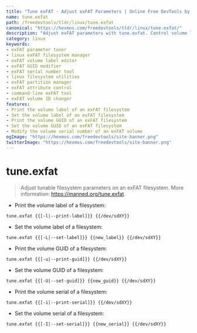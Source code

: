 ```yaml
---
title: "Tune exFAT - Adjust exFAT Parameters | Online Free DevTools by Hexmos"
name: tune.exfat
path: /freedevtools/tldr/linux/tune.exfat
canonical: "https://hexmos.com/freedevtools/tldr/linux/tune.exfat/"
description: "Adjust exFAT parameters with tune.exfat. Control volume labels and GUIDs on exFAT filesystems via the command line. Free online tool, no registration required."
category: linux
keywords:
- exFAT parameter tuner
- linux exFAT filesystem manager
- exFAT volume label editor
- exFAT GUID modifier
- exFAT serial number tool
- linux filesystem utilities
- exFAT partition manager
- exFAT attribute control
- command-line exFAT tool
- exFAT volume ID changer
features:
- Print the volume label of an exFAT filesystem
- Set the volume label of an exFAT filesystem
- Print the volume GUID of an exFAT filesystem
- Set the volume GUID of an exFAT filesystem
- Modify the volume serial number of an exFAT volume
ogImage: "https://hexmos.com/freedevtools/site-banner.png"
twitterImage: "https://hexmos.com/freedevtools/site-banner.png"
---
```


# tune.exfat

> Adjust tunable filesystem parameters on an exFAT filesystem.
> More information: <https://manned.org/tune.exfat>.

- Print the volume label of a filesystem:

`tune.exfat {{[-l|--print-label]}} {{/dev/sdXY}}`

- Set the volume label of a filesystem:

`tune.exfat {{[-L|--set-label]}} {{new_label}} {{/dev/sdXY}}`

- Print the volume GUID of a filesystem:

`tune.exfat {{[-u|--print-guid]}} {{/dev/sdXY}}`

- Set the volume GUID of a filesystem:

`tune.exfat {{[-U|--set-guid]}} {{new_guid}} {{/dev/sdXY}}`

- Print the volume serial of a filesystem:

`tune.exfat {{[-i|--print-serial]}} {{/dev/sdXY}}`

- Set the volume serial of a filesystem:

`tune.exfat {{[-I|--set-serial]}} {{new_serial}} {{/dev/sdXY}}`
